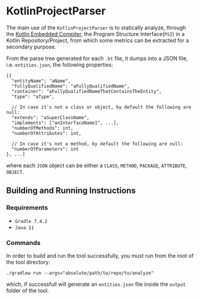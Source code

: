 # KotlinProjectParser

The main use of the `KotlinProjectParser` is to statically analyze, through the 
[Kotlin Embedded Compiler](https://mvnrepository.com/artifact/org.jetbrains.kotlin/kotlin-compiler-embeddable),
the Program Structure Interface(`PSI`) in a Kotlin Repository/Project, from which some metrics can be extracted for 
a secondary purpose.

From the parse tree generated for each `.kt` file, it dumps into a JSON file, i.e. `entities.json`, the following properties:
```
[{
  "entityName": "aName",
  "fullyQualifiedName": "aFullyQualifiedName",
  "container": "aFullyQualifiedNameThatContainsTheEntity",
  "type": "aType",
  
  // In case it's not a class or object, by default the following are null:
  "extends": "aSuperClassName",
  "implements": ["anInterfaceName1", ...],
  "numberOfMethods": int,
  "numberOfAttributes": int,
  
  // In case it's not a method, by default the following are null:
  "numberOfParameters": int
}, ...]
```
where each `JSON` object can be either a `CLASS`, `METHOD`, `PACKAGE`, `ATTRIBUTE`, `OBJECT`.

## Building and Running Instructions

### Requirements
  - `Gradle 7.4.2`
  - `Java 11`
### Commands
In order to build and run the tool successfully, you must run from the root of the tool directory:
```
./gradlew run --args="absolute/path/to/repo/to/analyze"
```
which, if successfull will generate an `entities.json` file inside the `output` folder of the tool.
